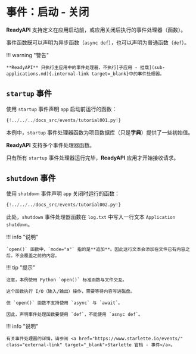 # 事件：启动 - 关闭

**ReadyAPI** 支持定义在应用启动前，或应用关闭后执行的事件处理器（函数）。

事件函数既可以声明为异步函数（`async def`），也可以声明为普通函数（`def`）。

!!! warning "警告"

    **ReadyAPI** 只执行主应用中的事件处理器，不执行[子应用 - 挂载](sub-applications.md){.internal-link target=_blank}中的事件处理器。

## `startup` 事件

使用 `startup` 事件声明 `app` 启动前运行的函数：

```Python hl_lines="8"
{!../../../docs_src/events/tutorial001.py!}
```

本例中，`startup` 事件处理器函数为项目数据库（只是**字典**）提供了一些初始值。

**ReadyAPI** 支持多个事件处理器函数。

只有所有 `startup` 事件处理器运行完毕，**ReadyAPI** 应用才开始接收请求。

## `shutdown` 事件

使用 `shutdown` 事件声明 `app` 关闭时运行的函数：

```Python hl_lines="6"
{!../../../docs_src/events/tutorial002.py!}
```

此处，`shutdown` 事件处理器函数在 `log.txt` 中写入一行文本 `Application shutdown`。

!!! info "说明"

    `open()` 函数中，`mode="a"` 指的是**追加**。因此这行文本会添加在文件已有内容之后，不会覆盖之前的内容。

!!! tip "提示"

    注意，本例使用 Python `open()` 标准函数与文件交互。

    这个函数执行 I/O（输入/输出）操作，需要等待内容写进磁盘。

    但 `open()` 函数不支持使用 `async` 与 `await`。

    因此，声明事件处理函数要使用 `def`，不能使用 `asnyc def`。

!!! info "说明"

    有关事件处理器的详情，请参阅 <a href="https://www.starlette.io/events/" class="external-link" target="_blank">Starlette 官档 - 事件</a>。
